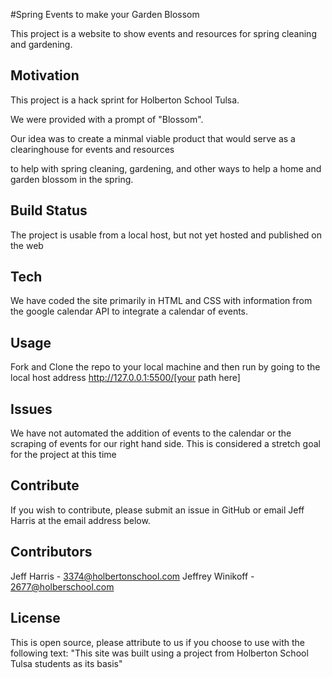 #Spring Events to make your Garden Blossom

This project is a website to show events and resources for spring cleaning and gardening.

## Motivation

This project is a hack sprint for Holberton School Tulsa.

We were provided with a prompt of "Blossom".

Our idea was to create a minmal viable product that would serve as a clearinghouse for events and resources

to help with spring cleaning, gardening, and other ways to help a home and garden blossom in the spring.

## Build Status

The project is usable from a local host, but not yet hosted and published on the web

## Tech

We have coded the site primarily in HTML and CSS with information from the google calendar API to integrate a calendar of events.

## Usage

Fork and Clone the repo to your local machine and then run by going to the local host address http://127.0.0.1:5500/[your path here]

## Issues

We have not automated the addition of events to the calendar or the scraping of events for our right hand side.  This is considered a stretch goal for the project at this time

## Contribute

If you wish to contribute, please submit an issue in GitHub or email Jeff Harris at the email address below.

## Contributors

Jeff Harris - 3374@holbertonschool.com
Jeffrey Winikoff - 2677@holberschool.com

## License

This is open source, please attribute to us if you choose to use with the following text:
"This site was built using a project from Holberton School Tulsa students as its basis"

